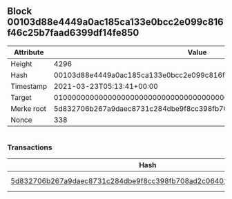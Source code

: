 ## Block 00103d88e4449a0ac185ca133e0bcc2e099c816f46c25b7faad6399df14fe850

Attribute | Value
--- | ---
Height | 4296
Hash | 00103d88e4449a0ac185ca133e0bcc2e099c816f46c25b7faad6399df14fe850
Timestamp | 2021-03-23T05:13:41+00:00
Target | 0100000000000000000000000000000000000000000000000000000000000000
Merke root | 5d832706b267a9daec8731c284dbe9f8cc398fb708ad2c06401820cb90088b5c
Nonce | 338

```

```

### Transactions

Hash | Amount
--- | ---
[5d832706b267a9daec8731c284dbe9f8cc398fb708ad2c06401820cb90088b5c](5d832706b267a9daec8731c284dbe9f8cc398fb708ad2c06401820cb90088b5c.md) | 10.00000000 SKEPTI 
